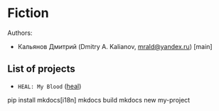 # Fiction

Authors: 
* Кальянов Дмитрий (Dmitry A. Kalianov, mrald@yandex.ru) [main]
## List of projects

* `HEAL: My Blood` ([heal](heal/README.md))

pip install mkdocs[i18n]
mkdocs build
mkdocs new my-project